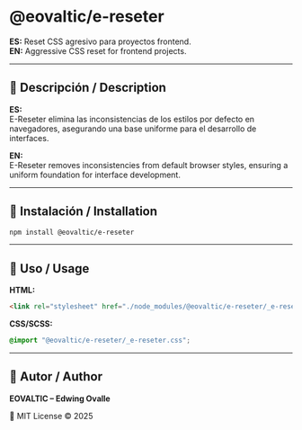 # @eovaltic/e-reseter

**ES:** Reset CSS agresivo para proyectos frontend.  
**EN:** Aggressive CSS reset for frontend projects.  

---

## 📌 Descripción / Description

**ES:**  
E-Reseter elimina las inconsistencias de los estilos por defecto en navegadores, asegurando una base uniforme para el desarrollo de interfaces.  

**EN:**  
E-Reseter removes inconsistencies from default browser styles, ensuring a uniform foundation for interface development.  

---

## 🚀 Instalación / Installation

```bash
npm install @eovaltic/e-reseter
```

---

## 📖 Uso / Usage

**HTML:**  

```html
<link rel="stylesheet" href="./node_modules/@eovaltic/e-reseter/_e-reseter.css">
```

**CSS/SCSS:**  

```css
@import "@eovaltic/e-reseter/_e-reseter.css";
```

---

## 👤 Autor / Author

**EOVALTIC – Edwing Ovalle**  

📄 MIT License © 2025
